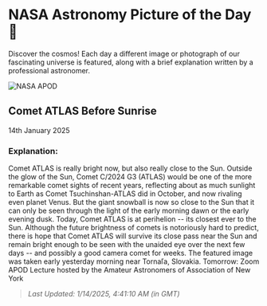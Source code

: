 
  # NASA Astronomy Picture of the Day 🌌

  Discover the cosmos! Each day a different image or photograph of our fascinating universe is featured, along with a brief explanation written by a professional astronomer.

![NASA APOD](https://apod.nasa.gov/apod/image/2501/CometAtlas_Horalek_960.jpg)

## Comet ATLAS Before Sunrise

14th January 2025

### Explanation: 

Comet ATLAS is really bright now, but also really close to the Sun. Outside the glow of the Sun, Comet C/2024 G3 (ATLAS) would be one of the more remarkable comet sights of recent years, reflecting about as much sunlight to Earth as Comet Tsuchinshan-ATLAS did in October, and now rivaling even planet Venus. But the giant snowball is now so close to the Sun that it can only be seen through the light of the early morning dawn or the early evening dusk. Today, Comet ATLAS is at perihelion -- its closest ever to the Sun.  Although the future brightness of comets is notoriously hard to predict, there is hope that Comet ATLAS will survive its close pass near the Sun and remain bright enough to be seen with the unaided eye over the next few days -- and possibly a good camera comet for weeks. The featured image was taken early yesterday morning near Tornaľa, Slovakia.   Tomorrow: Zoom APOD Lecture hosted by the Amateur Astronomers of Association of New York

> _Last Updated: 1/14/2025, 4:41:10 AM (in GMT)_
